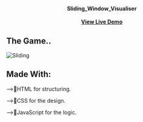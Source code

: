 <h4 align="center">Sliding_Window_Visualiser</h4>
<p align="center">
<a href="https://visualise-sliding-window.vercel.app"><strong>View Live Demo</strong></a>
</p>

## The Game..
![Sliding](https://github.com/Sata-hash/Visualise_Sliding_Window/assets/142712421/91410759-e281-49f2-a763-3edef53df9c7)


## Made With:
-->🚀️HTML for structuring.

-->💎️CSS for the design.

-->🎉️JavaScript for the logic.
